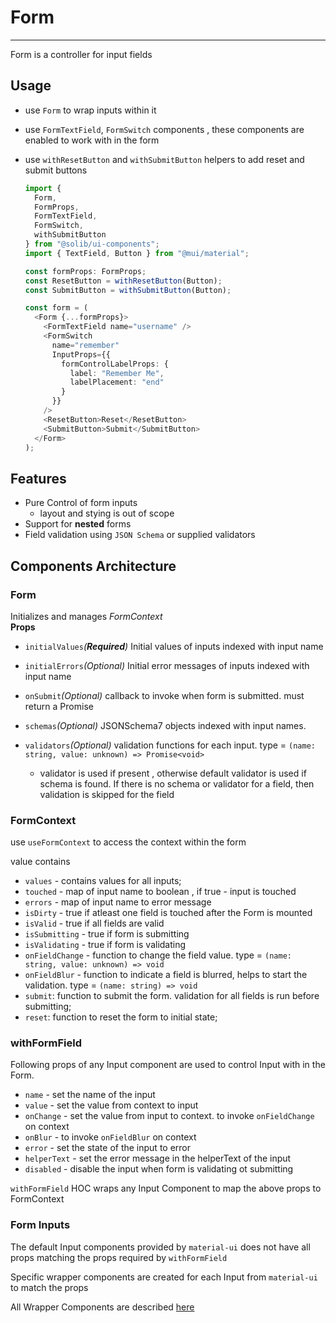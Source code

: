 # Form

---

Form is a controller for input fields

## Usage

- use `Form` to wrap inputs within it
- use `FormTextField`, `FormSwitch` components , these components are enabled to work with in the form
- use `withResetButton` and `withSubmitButton` helpers to add reset and submit buttons

  ```typescript
  import {
    Form,
    FormProps,
    FormTextField,
    FormSwitch,
    withSubmitButton
  } from "@solib/ui-components";
  import { TextField, Button } from "@mui/material";

  const formProps: FormProps;
  const ResetButton = withResetButton(Button);
  const SubmitButton = withSubmitButton(Button);

  const form = (
    <Form {...formProps}>
      <FormTextField name="username" />
      <FormSwitch
        name="remember"
        InputProps={{
          formControlLabelProps: {
            label: "Remember Me",
            labelPlacement: "end"
          }
        }}
      />
      <ResetButton>Reset</ResetButton>
      <SubmitButton>Submit</SubmitButton>
    </Form>
  );
  ```

## Features

- Pure Control of form inputs
  - layout and stying is out of scope
- Support for **nested** forms
- Field validation using `JSON Schema` or supplied validators

## Components Architecture

### Form

Initializes and manages _FormContext_  
 **Props**

- `initialValues`_(**Required**)_ Initial values of inputs indexed with input name
- `initialErrors`_(Optional)_ Initial error messages of inputs indexed with input name
- `onSubmit`_(Optional)_ callback to invoke when form is submitted. must return a Promise
- `schemas`_(Optional)_ JSONSchema7 objects indexed with input names.
- `validators`_(Optional)_ validation functions for each input. type = `(name: string, value: unknown) => Promise<void>`

  - validator is used if present , otherwise default validator is used if schema is found. If there is no schema or validator for a field, then validation is skipped for the field

### FormContext

use `useFormContext` to access the context within the form

value contains

- `values` - contains values for all inputs;
- `touched` - map of input name to boolean , if true - input is touched
- `errors` - map of input name to error message
- `isDirty` - true if atleast one field is touched after the Form is mounted
- `isValid` - true if all fields are valid
- `isSubmitting` - true if form is submitting
- `isValidating` - true if form is validating
- `onFieldChange` - function to change the field value. type = `(name: string, value: unknown) => void`
- `onFieldBlur` - function to indicate a field is blurred, helps to start the validation. type = `(name: string) => void`
- `submit`: function to submit the form. validation for all fields is run before submitting;
- `reset`: function to reset the form to initial state;

### withFormField

Following props of any Input component are used to control Input with in the Form.

- `name` - set the name of the input
- `value` - set the value from context to input
- `onChange` - set the value from input to context. to invoke `onFieldChange` on context
- `onBlur` - to invoke `onFieldBlur` on context
- `error` - set the state of the input to error
- `helperText` - set the error message in the helperText of the input
- `disabled` - disable the input when form is validating ot submitting

`withFormField` HOC wraps any Input Component to map the above props to FormContext

### Form Inputs

The default Input components provided by `material-ui` does not have all props matching the props required by `withFormField`

Specific wrapper components are created for each Input from `material-ui` to match the props

All Wrapper Components are described [here](../form/)
